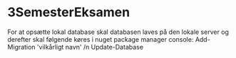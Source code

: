 # 3SemesterEksamen

For at opsætte lokal database skal databasen laves på den lokale server og derefter skal følgende køres i nuget package manager console:
Add-Migration 'vilkårligt navn' /n
Update-Database
